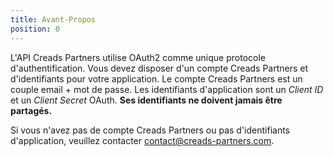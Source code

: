 ```yaml
---
title: Avant-Propos
position: 0
---
```


L'API Creads Partners utilise OAuth2 comme unique protocole d'authentification.
Vous devez disposer d'un compte Creads Partners et d'identifiants pour votre application.
Le compte Creads Partners est un couple email + mot de passe.
Les identifiants d'application sont un *Client ID* et un *Client Secret* OAuth.
**Ses identifiants ne doivent jamais être partagés.**

Si vous n'avez pas de compte Creads Partners ou pas d'identifiants d'application,
veuillez contacter contact@creads-partners.com.
